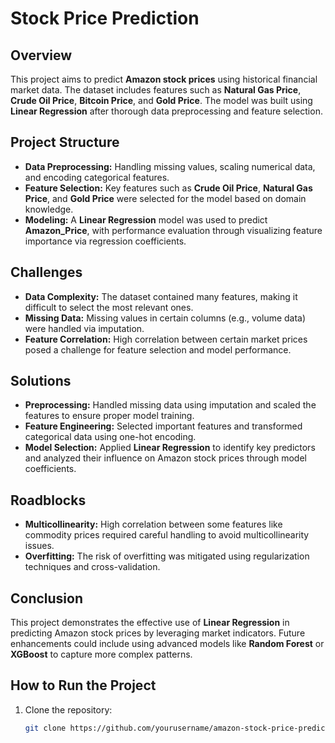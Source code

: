 # Stock Price Prediction

## Overview
This project aims to predict **Amazon stock prices** using historical financial market data. The dataset includes features such as **Natural Gas Price**, **Crude Oil Price**, **Bitcoin Price**, and **Gold Price**. The model was built using **Linear Regression** after thorough data preprocessing and feature selection.

## Project Structure
- **Data Preprocessing:** Handling missing values, scaling numerical data, and encoding categorical features.
- **Feature Selection:** Key features such as **Crude Oil Price**, **Natural Gas Price**, and **Gold Price** were selected for the model based on domain knowledge.
- **Modeling:** A **Linear Regression** model was used to predict **Amazon_Price**, with performance evaluation through visualizing feature importance via regression coefficients.

## Challenges
- **Data Complexity:** The dataset contained many features, making it difficult to select the most relevant ones.
- **Missing Data:** Missing values in certain columns (e.g., volume data) were handled via imputation.
- **Feature Correlation:** High correlation between certain market prices posed a challenge for feature selection and model performance.

## Solutions
- **Preprocessing:** Handled missing data using imputation and scaled the features to ensure proper model training.
- **Feature Engineering:** Selected important features and transformed categorical data using one-hot encoding.
- **Model Selection:** Applied **Linear Regression** to identify key predictors and analyzed their influence on Amazon stock prices through model coefficients.

## Roadblocks
- **Multicollinearity:** High correlation between some features like commodity prices required careful handling to avoid multicollinearity issues.
- **Overfitting:** The risk of overfitting was mitigated using regularization techniques and cross-validation.

## Conclusion
This project demonstrates the effective use of **Linear Regression** in predicting Amazon stock prices by leveraging market indicators. Future enhancements could include using advanced models like **Random Forest** or **XGBoost** to capture more complex patterns.

## How to Run the Project
1. Clone the repository:
   ```bash
   git clone https://github.com/yourusername/amazon-stock-price-prediction.git
